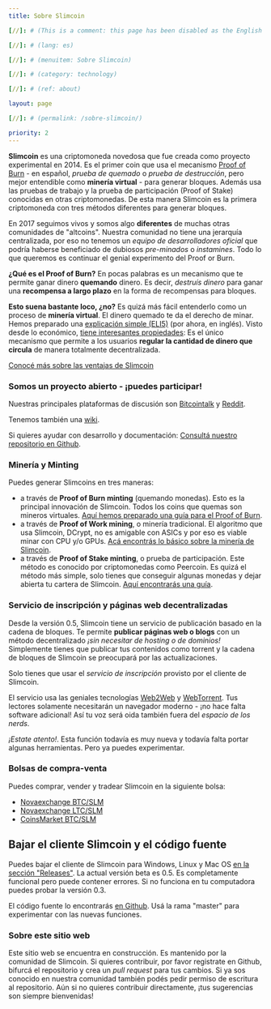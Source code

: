 ```yaml
---
title: Sobre Slimcoin

[//]: # (This is a comment: this page has been disabled as the English version was improved please modify this page accordingly and uncomment)

[//]: # (lang: es)

[//]: # (menuitem: Sobre Slimcoin)

[//]: # (category: technology)

[//]: # (ref: about)

layout: page

[//]: # (permalink: /sobre-slimcoin/)

priority: 2
---
```


**Slimcoin** es una criptomoneda novedosa que fue creada como proyecto experimental en 2014. Es el primer coin que usa el mecanismo [Proof of Burn](https://en.bitcoin.it/wiki/Proof_of_burn) - en español, *prueba de quemado* o *prueba de destrucción*, pero mejor entendible como **minería virtual** - para generar bloques. Además usa las pruebas de trabajo y la prueba de participación (Proof of Stake) conocidas en otras criptomonedas. De esta manera Slimcoin es la primera criptomoneda con tres métodos diferentes para generar bloques. 

En 2017 seguimos vivos y somos algo **diferentes** de muchas otras comunidades de "altcoins". Nuestra comunidad no tiene una jerarquía centralizada, por eso no tenemos un *equipo de desarrolladores oficial* que podría haberse beneficiado de dubiosos *pre-minados* o *instamines*. Todo lo que queremos es continuar el genial experimento del Proof or Burn.

**¿Qué es el Proof of Burn?** En pocas palabras es un mecanismo que te permite ganar dinero **quemando** dinero. Es decir, *destruís dinero* para ganar una **recompensa a largo plazo** en la forma de recompensas para bloques. 

**Esto suena bastante loco, ¿no?** Es quizá más fácil entenderlo como un proceso de **minería virtual**. El dinero quemado te da el derecho de minar. Hemos preparado una [explicación simple (ELI5)](/proof-of-burn-eli5/) (por ahora, en inglés). Visto desde lo económico, [tiene interesantes propiedades](https://github.com/slimcoin-project/Slimcoin/wiki/The-magic-of-Proof-of-Burn): Es el único mecanismo que permite a los usuarios **regular la cantidad de dinero que circula** de manera totalmente decentralizada.

[Conocé más sobre las ventajas de Slimcoin](/advantages/)

### Somos un proyecto abierto - ¡puedes participar!

Nuestras principales plataformas de discusión son [Bitcointalk](https://bitcointalk.org/index.php?topic=1141676.0) y [Reddit](http://reddit.com/r/slimcoin). 

Tenemos también una [wiki](https://github.com/slimcoin-project/Slimcoin/wiki).

Si quieres ayudar con desarrollo y documentación: [Consultá nuestro repositorio en Github](https://github.com/slimcoin-project/).

### Minería y Minting

Puedes generar Slimcoins en tres maneras:

* a través de **Proof of Burn minting** (quemando monedas). Esto es la principal innovación de Slimcoin. Todos los coins que quemas son mineros virtuales. [Aquí hemos preparado una guía para el Proof of Burn](/pob-minting-guide/).
* a través de **Proof of Work mining**, o minería tradicional. El algoritmo que usa Slimcoin, DCrypt, no es amigable con ASICs y por eso es viable minar con CPU y/o GPUs. [Acá encontrás lo básico sobre la minería de Slimcoin](/mining-guide/).
* a través de **Proof of Stake minting**, o prueba de participación. Este método es conocido por criptomonedas como Peercoin. Es quizá el método más simple, solo tienes que conseguir algunas monedas y dejar abierta tu cartera de Slimcoin. [Aquí encontrarás una guía](/pos-minting-guide/).

### Servicio de inscripción y páginas web decentralizadas

Desde la versión 0.5, Slimcoin tiene un servicio de publicación basado en la cadena de bloques. Te permite **publicar páginas web o blogs** con un método decentralizado *¡sin necesitar de hosting o de dominios!* Simplemente tienes que publicar tus contenidos como torrent y la cadena de bloques de Slimcoin se preocupará por las actualizaciones.

Solo tienes que usar el *servicio de inscripción* provisto por el cliente de Slimcoin.

El servicio usa las geniales tecnologías [Web2Web](https://github.com/elendirx/web2web) y [WebTorrent](https://webtorrent.io/). Tus lectores solamente necesitarán un navegador moderno - ¡no hace falta software adicional! Así tu voz será oida también fuera del *espacio de los nerds*.

*¡Estate atento!*. Esta función todavía es muy nueva y todavía falta portar algunas herramientas. Pero ya puedes experimentar.

### Bolsas de compra-venta

Puedes comprar, vender y tradear Slimcoin en la siguiente bolsa:

*   [Novaexchange BTC/SLM](https://novaexchange.com/market/BTC_SLM)
*   [Novaexchange LTC/SLM](https://novaexchange.com/market/LTC_SLM)
*   [CoinsMarket BTC/SLM](https://coinsmarkets.com/trade-BTC-SLM.htm)

## Bajar el cliente Slimcoin y el código fuente

Puedes bajar el cliente de Slimcoin para Windows, Linux y Mac OS [en la sección "Releases"](https://github.com/slimcoin-project/Slimcoin/releases). La actual versión beta es 0.5. Es completamente funcional pero puede contener errores. Si no funciona en tu computadora puedes probar la versión 0.3.

El código fuente lo encontrarás [en Github](https://github.com/slimcoin-project/Slimcoin). Usá la rama "master" para experimentar con las nuevas funciones.

### Sobre este sitio web

Este sitio web se encuentra en construcción. Es mantenido por la comunidad de Slimcoin. Si quieres contribuir, por favor registrate en Github, bifurcá el repositorio y crea un *pull request* para tus cambios. Si ya sos conocido en nuestra comunidad también podés pedir permiso de escritura al repositorio. Aún si no quieres contribuir directamente, ¡tus sugerencias son siempre bienvenidas!
